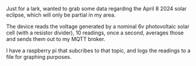 Just for a lark, wanted to grab some data regarding the April 8 2024 solar eclipse, which will only be partial in my area.

The device reads the voltage generated by a nominal 6v photovoltaic solar cell (with a resistor divider),
10 readings, once a second, averages those and sends them out to my MQTT broker. 

I have a raspberry pi that subcribes to that topic, and logs the readings to a file for graphing purposes.
